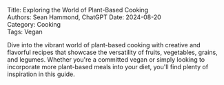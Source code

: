 Title: Exploring the World of Plant-Based Cooking  
Authors: Sean Hammond, ChatGPT
Date: 2024-08-20  
Category: Cooking  
Tags: Vegan

Dive into the vibrant world of plant-based cooking with creative and flavorful recipes that showcase the versatility of fruits, vegetables, grains, and legumes. Whether you're a committed vegan or simply looking to incorporate more plant-based meals into your diet, you'll find plenty of inspiration in this guide.

